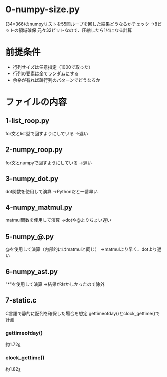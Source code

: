# 0-numpy-size.py
(34*366)のnumpyリストを55回ループを回した結果どうなるかチェック
→8ビットの領域確保
元々32ビットなので、圧縮したら1/4になる計算

# 前提条件
- 行列サイズは任意指定（1000で取った）
- 行列の要素は全てランダムにする
- 余裕が有れば疎行列のパターンでどうなるか

# ファイルの内容
## 1-list_roop.py
for文とlist型で回すようにしている
→遅い

## 2-numpy_roop.py
for文とnumpyで回すようにしている
→遅い

## 3-numpy_dot.py
dot関数を使用して演算
→Pythonだと一番早い


## 4-numpy_matmul.py
matmul関数を使用して演算
→dotや@よりちょい遅い



## 5-numpy_@.py
@を使用して演算（内部的にはmatmulと同じ）
→matmulより早く、dotより遅い


## 6-numpy_ast.py
"*"を使用して演算
→結果がおかしかったので除外

## 7-static.c
C言語で静的に配列を確保した場合を想定
gettimeofday()とclock_gettime()で計測

### gettimeofday()
約1.72[s](dotより早い)

### clock_gettime()
約1.82[s](dot並みかちょい遅いくらい)


